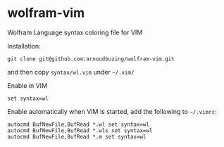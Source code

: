 # wolfram-vim
Wolfram Language syntax coloring file for VIM

Installation:

```
git clone git@github.com:arnoudbuzing/wolfram-vim.git
```

and then copy `syntax/wl.vim` under `~/.vim/`

Enable in VIM

```
set syntax=wl
```

Enable automatically when VIM is started, add the following to `~/.vimrc`:

```
autocmd BufNewFile,BufRead *.wl set syntax=wl
autocmd BufNewFile,BufRead *.wls set syntax=wl
autocmd BufNewFile,BufRead *.m set syntax=wl
```
